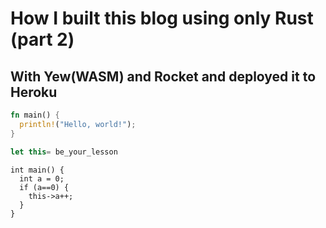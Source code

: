# How I built this blog using only Rust (part 2)
## With Yew(WASM) and Rocket and deployed it to Heroku

```rs
fn main() {
  println!("Hello, world!");
}
```

```js
let this= be_your_lesson
```

```
int main() {
  int a = 0;
  if (a==0) {
    this->a++;
  }
}
```
